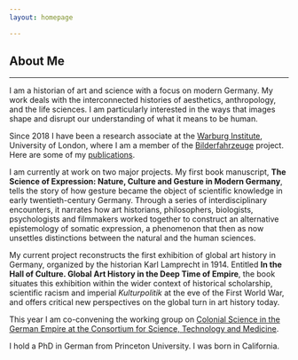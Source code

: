 ```yaml
---
layout: homepage

---
```

## About Me

---

I am a historian of art and science with a focus on modern Germany. My work deals with the interconnected histories of aesthetics, anthropology, and the life sciences. I am particularly interested in the ways that images shape and disrupt our understanding of what it means to be human. 

Since 2018 I have been a research associate at the [Warburg Institute](https://warburg.sas.ac.uk), University of London, where I am a member of the [Bilderfahrzeuge](https://bilderfahrzeuge.hypotheses.org) project. Here are some of my [publications](/Publications).

I am currently at work on two major projects. My first book manuscript, **The Science of Expression: Nature, Culture and Gesture in Modern Germany**, tells the story of how gesture became the object of scientific knowledge in early twentieth-century Germany. Through a series of interdisciplinary encounters, it narrates how art historians, philosophers, biologists, psychologists and filmmakers worked together to construct an alternative epistemology of somatic expression, a phenomenon that then as now unsettles distinctions between the natural and the human sciences.

My current project reconstructs the first exhibition of global art history in Germany, organized by the historian Karl Lamprecht in 1914. Entitled **In the Hall of Culture. Global Art History in the Deep Time of Empire**, the book situates this exhibition within the wider context of historical scholarship, scientific racism and imperial *Kulturpolitik* at the eve of the First World War, and offers critical new perspectives on the global turn in art history today.

This year I am co-convening the working group on [Colonial Science in the German Empire at the Consortium for Science, Technology and Medicine](https://www.chstm.org/content/colonial-science-german-empire-0).

I hold a PhD in German from Princeton University. I was born in California.